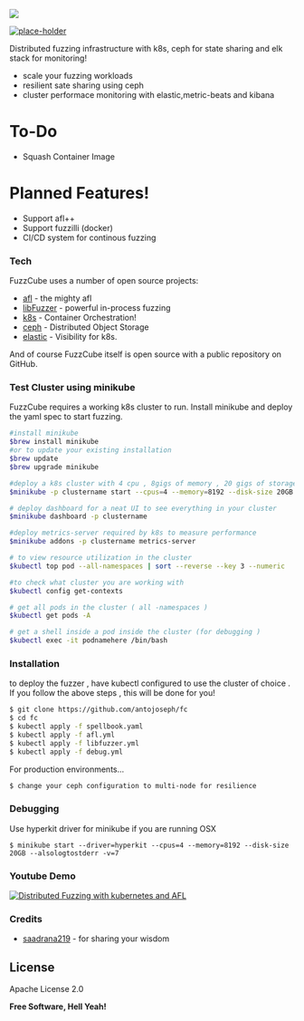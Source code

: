 ![](https://raw.githubusercontent.com/antojoseph/fc/master/resources/logo.png)

[![place-holder](https://travis-ci.org/joemccann/dillinger.svg?branch=master)](palce-holder)

Distributed fuzzing infrastructure with k8s, ceph for state sharing and elk stack for monitoring!

  - scale your fuzzing workloads
  - resilient sate sharing using ceph 
  - cluster performace monitoring with elastic,metric-beats and kibana


# To-Do 
  - Squash Container Image


# Planned Features!
  - Support afl++
  - Support fuzzilli (docker)
  - CI/CD system for continous fuzzing 
  



### Tech

FuzzCube uses a number of open source projects:

* [afl] - the mighty afl
* [libFuzzer] - powerful in-process fuzzing
* [k8s] - Container Orchestration!
* [ceph] - Distributed Object Storage
* [elastic] - Visibility for k8s.

And of course FuzzCube itself is open source with a public repository on GitHub.

### Test Cluster using minikube
FuzzCube requires a working k8s cluster to run.
Install minikube and deploy the yaml spec to start fuzzing.
```sh
#install minikube
$brew install minikube
#or to update your existing installation
$brew update
$brew upgrade minikube

#deploy a k8s cluster with 4 cpu , 8gigs of memory , 20 gigs of storage and log startup to console
$minikube -p clustername start --cpus=4 --memory=8192 --disk-size 20GB --alsologtostderr -v=7

# deploy dashboard for a neat UI to see everything in your cluster
$minikube dashboard -p clustername

#deploy metrics-server required by k8s to measure performance
$minikube addons -p clustername metrics-server

# to view resource utilization in the cluster
$kubectl top pod --all-namespaces | sort --reverse --key 3 --numeric 

#to check what cluster you are working with 
$kubectl config get-contexts

# get all pods in the cluster ( all -namespaces )
$kubectl get pods -A

# get a shell inside a pod inside the cluster (for debugging ) 
$kubectl exec -it podnamehere /bin/bash

```
### Installation

to deploy the fuzzer , have kubectl configured to use the cluster of choice . If you follow the above steps , this will be done for you!

```sh
$ git clone https://github.com/antojoseph/fc
$ cd fc
$ kubectl apply -f spellbook.yaml
$ kubectl apply -f afl.yml
$ kubectl apply -f libfuzzer.yml
$ kubectl apply -f debug.yml
```

For production environments...

```sh
$ change your ceph configuration to multi-node for resilience
```

### Debugging 

Use hyperkit driver for minikube if you are running OSX

```$ minikube start --driver=hyperkit --cpus=4 --memory=8192 --disk-size 20GB --alsologtostderr -v=7```


### Youtube Demo

[![Distributed Fuzzing with kubernetes and AFL](http://img.youtube.com/vi/FMOBS3a4Tnk/0.jpg)](https://youtu.be/DPsi7djs1d8 "Distributed Fuzzing with kubernetes")

### Credits

* [saadrana219] - for sharing  your wisdom 

License
----
Apache License 2.0

**Free Software, Hell Yeah!**


[afl]: <https://github.com/google/AFL>
[libfuzzer]: <https://llvm.org/docs/libFuzzer.html>
[k8s]: <https://github.com/kubernetes/kubernetes> 
[ceph]: <https://github.com/ceph/ceph>
[elastic]: <https://github.com/elastic>
[saadrana219]: <https://github.com/saadrana219>
